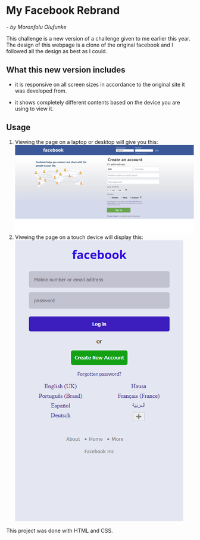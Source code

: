 # My Facebook Rebrand

_- by Moronfolu Olufunke_

This challenge is a new version of a challenge given to me earlier this year.
The design of this webpage is a clone of the original facebook and I followed all the design as best as I could.

## What this new version includes

-  it is responsive on all screen sizes in accordance to the original site it was developed from.

-  it shows completely different contents based on the device you are using to view it.

## Usage

1. Viewing the page on a laptop or desktop will give you this:
   ![Laptop Design preview for Facebook Rebranding page](./design/laptop-design.png)
2. Viweing the page on a touch device will display this:
   ![Touch Screen Design preview for Facebook Rebranding page](./design/touchscreen-design.png)

This project was done with HTML and CSS.
